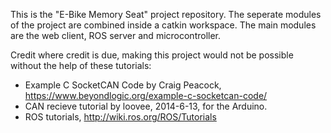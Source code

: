 This is the "E-Bike Memory Seat" project repository. The seperate modules of the project are combined inside a catkin workspace. The main modules are the web client, ROS server and microcontroller.

Credit where credit is due, making this project would not be possible without the help of these tutorials:
- Example C SocketCAN Code by Craig Peacock, https://www.beyondlogic.org/example-c-socketcan-code/
- CAN recieve tutorial by loovee, 2014-6-13, for the Arduino.
- ROS tutorials, http://wiki.ros.org/ROS/Tutorials
